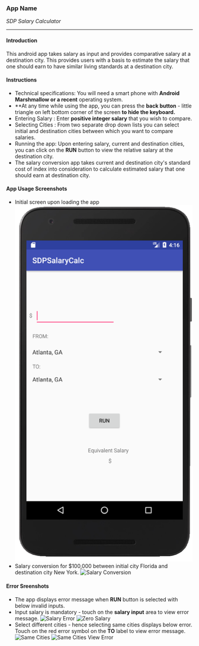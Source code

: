 ### App Name
*SDP Salary Calculator*

--- 
#### Introduction
This android app takes salary as input and provides comparative salary at a destination city. This provides users with a basis to estimate the salary that one should earn to have similar living standards at a destination city.

#### Instructions 
+ Technical specifications: You will need a smart phone with __Android Marshmallow or a recent__ operating system.
+ **At any time while using the app, you can press the __back button__ - little triangle on left bottom corner of the screen __to hide the keyboard.__
+ Entering Salary : Enter __positive integer salary__ that you wish to compare.
+ Selecting Cities : From two separate drop down lists you can select initial and destination cities between which you want to compare salaries.
+ Running the app: Upon entering salary, current and destination cities, you can click on the __RUN__ button to view the relative salary at the destination city.
+ The salary conversion app takes current and destination city's standard cost of index into consideration to calculate estimated salary that one should earn at destination city.  

#### App Usage Screenshots

+ Initial screen upon loading the app
  ![Initial Screen](InitialScreen.png)
+ Salary conversion for $100,000 between initial city Florida and destination city New York.
  ![Salary Conversion](images/SalaryConversion.png)
#### Error Sreenshots
+ The app displays error message when __RUN__ button is selected with below invalid inputs.   
+ Input salary is mandatory - touch on the __salary input__ area to view error message.
  ![Salary Error](images/NoSalary.png)
  ![Zero Salary](images/ZeroSalary.png)
+ Select different cities - hence selecting same cities displays below error. Touch on the red error symbol on the __TO__ label to view error message. 
  ![Same Cities](images/SameCities.png) 
  ![Same Cities View Error](images/SameCitiesViewError2.png) 





